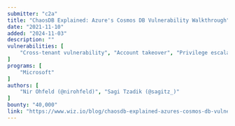 ```yaml
---
submitter: "c2a"
title: "ChaosDB Explained: Azure's Cosmos DB Vulnerability Walkthrough"
date: "2021-11-10"
added: "2024-11-03"
description: ""
vulnerabilities: [
    "Cross-tenant vulnerability", "Account takeover", "Privilege escalation"
]
programs: [
    "Microsoft"
]
authors: [
    "Nir Ohfeld (@nirohfeld)", "Sagi Tzadik (@sagitz_)"
]
bounty: "40,000"
link: "https://www.wiz.io/blog/chaosdb-explained-azures-cosmos-db-vulnerability-walkthrough"
---
```




